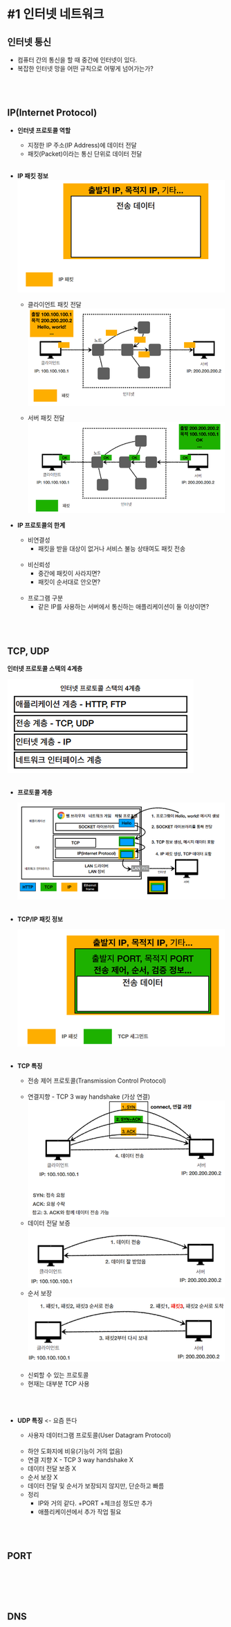 # #1 인터넷 네트워크

##  인터넷 통신
- 컴퓨터 간의 통신을 할 때 중간에 인터넷이 있다.
- 복잡한 인터넷 망을 어떤 규칙으로 어떻게 넘어가는가?
<br><br>
<br><br>
## IP(Internet Protocol)
- **인터넷 프로토콜 역할**
    - 지정한 IP 주소(IP Address)에 데이터 전달
    - 패킷(Packet)이라는 통신 단위로 데이터 전달
<br><br>

- **IP 패킷 정보**
    ![Alt text](./image/IP%20패킷%20정보.png)

    - 클라이언트 패킷 전달
    ![Alt text](./image/클라이언트%20패킷%20전달.png) 

    - 서버 패킷 전달
    ![Alt text](./image/서버%20패킷%20전달.png)

- **IP 프로토콜의 한계**
    - 비연결성
        - 패킷을 받을 대상이 없거나 서비스 불능 상태여도 패킷 전송
    <br><br>
    - 비신뢰성
        - 중간에 패킷이 사라지면?
        - 패킷이 순서대로 안오면?
    <br><br>
    - 프로그램 구분
        - 같은 IP를 사용하는 서버에서 통신하는 애플리케이션이 둘 이상이면?
<br><br>
<br><br>
## TCP, UDP

**인터넷 프로토콜 스택의 4계층**

![Alt text](./image/인터넷%20프로토콜%20스택의%204계층.png)
<br><br>

- **프로토콜 계층**

    ![Alt text](./image/프로토콜%20계층.png)
    <br><br>

- **TCP/IP 패킷 정보**

    ![Alt text](./image/TCP.IP%20패킷%20정보.png)
    <br><br>

- **TCP 특징**
    - 전송 제어 프로토콜(Transmission Control Protocol)
<br><br>
    - 연결지향 - TCP 3 way handshake (가상 연결)
        ![Alt text](./image/연결지향.png)
    - 데이터 전달 보증
        ![Alt text](./image/데이터%20전달%20보증.png)
    - 순서 보장
        ![Alt text](./image/순서%20보장.png)
<br><br>
    - 신뢰할 수 있는 프로토콜
    - 현재는 대부분 TCP 사용
<br><br>
<br><br>

- **UDP 특징** <- 요즘 뜬다
    - 사용자 데이터그램 프로토콜(User Datagram Protocol)
    <br><br>
    - 하얀 도화지에 비유(기능이 거의 없음)
    - 연결 지향 X - TCP 3 way handshake X
    - 데이터 전달 보증 X
    - 순서 보장 X
    - 데이터 전달 및 순서가 보장되지 않지만, 단순하고 빠름
    - 정리
        - IP와 거의 같다. +PORT +체크섬 정도만 추가
        - 애플리케이션에서 추가 작업 필요
<br><br>
<br><br>
## PORT

<br><br>
<br><br>
## DNS

